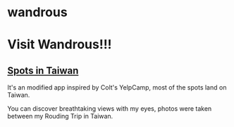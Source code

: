 # wandrous
<h1>Visit Wandrous!!!</h1>
<h2><a href="https://wandrous.herokuapp.com" target="_blank">Spots in Taiwan</a></h2>
<p>It's an modified app inspired by Colt's YelpCamp, most of the spots land on Taiwan.</p>
<p>You can discover breathtaking views with my eyes, photos were taken between my Rouding Trip in Taiwan.</p>

